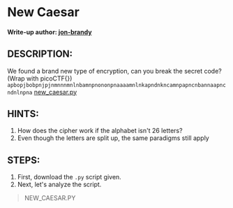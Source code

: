 # New Caesar
#### Write-up author: [jon-brandy](https://github.com/jon-brandy)
## DESCRIPTION:
We found a brand new type of encryption, can you break the secret code? (Wrap with picoCTF{}) 
`apbopjbobpnjpjnmnnnmnlnbamnpnononpnaaaamnlnkapndnkncamnpapncnbannaapncndnlnpna`
[new_caesar.py](https://github.com/jon-brandy/CTF-WRITE-UP/blob/a9cc252bf66287d2f6ddd7103c02a7c458f81c24/Asset/New%20Caesar/new_caesar.py)
## HINTS:
1. How does the cipher work if the alphabet isn't 26 letters?
2. Even though the letters are split up, the same paradigms still apply
## STEPS:
1. First, download the `.py` script given.
2. Next, let's analyze the script.

> NEW_CAESAR.PY

```py

```
